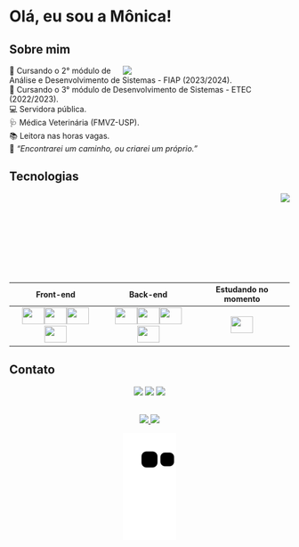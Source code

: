 # Olá, eu sou a Mônica! 

## Sobre mim
<img src="https://media.tenor.com/IdyfGO5EewIAAAAC/hi-hello.gif" width="300px" align="right">
  📝 Cursando o 2° módulo de Análise e Desenvolvimento de Sistemas - FIAP (2023/2024). <br>
  📔 Cursando o 3° módulo de Desenvolvimento de Sistemas - ETEC (2022/2023). <br>
  💻 Servidora pública.<br>
  🩺 Médica Veterinária (FMVZ-USP).<br>
  📚 Leitora nas horas vagas.<br>
  💭 <em>“Encontrarei um caminho, ou criarei um próprio.”</em>
  <br> 
  
## Tecnologias

<img align="right" height="160" src="https://i.imgur.com/Zh7Mwgq.gif">

<div align="center">

Front-end | Back-end | Estudando no momento
:---------:|:---------:|:----------------------:
<a href="https://github.com/monicaquintal/formacaoInicianteEmProgramacao" target="_blank"><img height="30" width="40" src="https://cdn.jsdelivr.net/gh/devicons/devicon/icons/html5/html5-original-wordmark.svg" /></a><a href="https://github.com/monicaquintal/formacaoInicianteEmProgramacao" target="_blank"><img height="30" width="40" src="https://cdn.jsdelivr.net/gh/devicons/devicon/icons/css3/css3-original-wordmark.svg" /></a><a href="https://github.com/monicaquintal/estudandoJavaScript" target="_blank"><img  height="30" width="40" src="https://cdn.jsdelivr.net/gh/devicons/devicon/icons/javascript/javascript-original.svg" /></a><a href="https://github.com/monicaquintal/estudandoBootstrap" target="_blank"><img height="30" width="40" src="https://cdn.jsdelivr.net/gh/devicons/devicon/icons/bootstrap/bootstrap-original-wordmark.svg" /></a> | <a href="https://github.com/monicaquintal/estudandoPHP" target="_blank"><img  height="30" width="40" src="https://cdn.jsdelivr.net/gh/devicons/devicon/icons/php/php-plain.svg" /></a><a href="https://github.com/monicaquintal/estudandoMySQL" target="_blank"><img height="30" width="40" src="https://cdn.jsdelivr.net/gh/devicons/devicon/icons/mysql/mysql-original.svg" /></a><a href="https://github.com/monicaquintal/fintech" target="_blank"><img height="30" width="40" src="https://cdn.jsdelivr.net/gh/devicons/devicon/icons/python/python-original.svg" /></a><a href="https://github.com/monicaquintal/" target="_blank"><img height="30" width="40" src="https://cdn.jsdelivr.net/gh/devicons/devicon/icons/java/java-original.svg" /></a> | <a href="https://github.com/monicaquintal/estudandoReact" target="_blank"><img height="30" width="40" src="https://cdn.jsdelivr.net/gh/devicons/devicon/icons/react/react-original.svg" /></a>

</div>



<!--
Front-end:

  <a href="https://github.com/monicaquintal/formacaoInicianteEmProgramacao" target="_blank"><img height="30" width="40" src="https://cdn.jsdelivr.net/gh/devicons/devicon/icons/html5/html5-original-wordmark.svg" /></a>
  <a href="https://github.com/monicaquintal/formacaoInicianteEmProgramacao" target="_blank"><img height="30" width="40" src="https://cdn.jsdelivr.net/gh/devicons/devicon/icons/css3/css3-original-wordmark.svg" /></a>
  <a href="https://github.com/monicaquintal/estudandoJavaScript" target="_blank"><img  height="30" width="40" src="https://cdn.jsdelivr.net/gh/devicons/devicon/icons/javascript/javascript-original.svg" /></a>
  <a href="https://github.com/monicaquintal/estudandoBootstrap" target="_blank"><img height="30" width="40" src="https://cdn.jsdelivr.net/gh/devicons/devicon/icons/bootstrap/bootstrap-original-wordmark.svg" /></a>

  <img align="right" height="200" src="https://i.imgur.com/Zh7Mwgq.gif">
  
### Back-end:

  <a href="https://github.com/monicaquintal/estudandoPHP" target="_blank"><img  height="30" width="40" src="https://cdn.jsdelivr.net/gh/devicons/devicon/icons/php/php-plain.svg" /></a>
  <a href="https://github.com/monicaquintal/estudandoMySQL" target="_blank"><img height="30" width="40" src="https://cdn.jsdelivr.net/gh/devicons/devicon/icons/mysql/mysql-original.svg" /></a>
  <a href="https://github.com/monicaquintal/fintech" target="_blank"><img height="30" width="40" src="https://cdn.jsdelivr.net/gh/devicons/devicon/icons/python/python-original.svg" /></a>
  <a href="#" target="_blank"><img height="30" width="40" src="https://cdn.jsdelivr.net/gh/devicons/devicon/icons/java/java-original.svg" /></a>

### Estudando no momento:

  <a href="https://github.com/monicaquintal/estudandoReact" target="_blank"><img height="30" width="40" src="https://cdn.jsdelivr.net/gh/devicons/devicon/icons/react/react-original.svg" /></a>
-->


## Contato

<div align="center">

  <a href="https://www.linkedin.com/in/monicaquintal" target="_blank"><img src="https://img.shields.io/badge/-LinkedIn-%230077B5?style=for-the-badge&logo=linkedin&logoColor=white" target="_blank"></a> 
  <a href="https://instagram.com/monicazoom" target="_blank"><img src="https://img.shields.io/badge/-Instagram-%23E4405F?style=for-the-badge&logo=instagram&logoColor=white" target="_blank"></a>
  <a href = "monica.zoom@gmail.com"><img src="https://img.shields.io/badge/Gmail-D14836?style=for-the-badge&logo=gmail&logoColor=white" target="_blank"></a>
<br><br>


  <a href="https://github.com/monicaquintal">
    <!--
  <img height="160em" src="https://github-readme-stats.vercel.app/api?username=monicaquintal&show_icons=true&theme=dracula&include_all_commits=true&count_private=true"/>
    -->
    <img height="180em" src='https://github-readme-streak-stats.herokuapp.com?user=monicaquintal&theme=dracula&hide_border=false&date_format=j%20M%5B%20Y%5D'/>
    <img height="180em" src="https://github-readme-stats.vercel.app/api/top-langs/?username=monicaquintal&layout=compact&langs_count=7&hide=scss,less,stylus&theme=dracula"/>  

  ![Snake animation](https://github.com/monicaquintal/monicaquintal/blob/output/github-contribution-grid-snake.svg)
  </a>
</div>

<!--
~~~css
#monicazoom { 
  position: Praia Grande, São Paulo, Brasil; 
  height: 159cm; 
  display: girl; 
}

.curso1 {
  background: url(../FIAP/ADS/modulo1.jpg);
}

.curso2 {
  background: url(../ETEC/DS/modulo2.jpg);
}
~~~
-->

<!--
## Projetos:
<div align="center">
  <img align="left" src="https://media.tenor.com/y2JXkY1pXkwAAAAC/cat-computer.gif" height="350px" />
  <table height="350px">
    <tr>
      <td>
      <a href="https://github.com/monicaquintal/fintech" target="_blank">
        <img align="center" src="https://github-readme-stats.vercel.app/api/pin/?username=monicaquintal&repo=fintech&theme=dracula&hide_border=true">
      </a>
      </td>
    </tr>
    <tr>
      <td>
      <a href="https://github.com/monicaquintal/disciplina_DS_II_ETEC" target="_blank">
        <img align="center" src="https://github-readme-stats.vercel.app/api/pin/?username=monicaquintal&repo=disciplina_DS_II_ETEC&theme=dracula&hide_border=true">
      </a>
      </td>
    </tr>
    <tr>
      <td>
      <a href="https://github.com/monicaquintal/nlw-spacetime" target="_blank">
        <img align="center" src="https://github-readme-stats.vercel.app/api/pin/?username=monicaquintal&repo=nlw-spacetime&theme=dracula&hide_border=true">
      </a>
      </td>
    </tr>
    <tr>
      <td>
      <a href="https://github.com/monicaquintal/disciplina_TI_II_ETEC" target="_blank">
        <img align="center" src="https://github-readme-stats.vercel.app/api/pin/?username=monicaquintal&repo=disciplina_TI_II_ETEC&theme=dracula&hide_border=true">
      </a>
      </td>
    </tr>
    <tr>
      <td>
      <a href="https://github.com/monicaquintal/layout-mobile-apeperia" target="_blank">
        <img align="center" src="https://github-readme-stats.vercel.app/api/pin/?username=monicaquintal&repo=layout-mobile-apeperia&theme=dracula&hide_border=true">
      </a>
      </td>
    </tr>
    <tr>
      <td>
      <a href="https://github.com/monicaquintal/estudando-flexbox-alurinha" target="_blank">
        <img align="center" src="https://github-readme-stats.vercel.app/api/pin/?username=monicaquintal&repo=estudando-flexbox-alurinha&theme=dracula&hide_border=true">
      </a>
      </td>
    </tr>
    <tr>
      <td>
      <a href="https://github.com/monicaquintal/estudandoMySQL" target="_blank">
        <img align="center" src="https://github-readme-stats.vercel.app/api/pin/?username=monicaquintal&repo=estudandoMySQL&theme=dracula&hide_border=true">
    </a>
      </td>
    </tr>
    <tr>
      <td>
      <a href="https://github.com/monicaquintal/devlinks" target="_blank">
        <img align="center" src="https://github-readme-stats.vercel.app/api/pin/?username=monicaquintal&repo=devlinks&theme=dracula&hide_border=true">
    </a>
      </td>
    </tr>
    <tr>
      <td>
      <a href="https://github.com/monicaquintal/estudandoPHP-orientacao-a-objetos" target="_blank">
        <img align="center" src="https://github-readme-stats.vercel.app/api/pin/?username=monicaquintal&repo=estudandoPHP-orientacao-a-objetos&theme=dracula&hide_border=true">
    </a>
      </td>
    </tr>
    <tr>
      <td>
      <a href="https://github.com/monicaquintal/estudandoPHP" target="_blank">
        <img align="center" src="https://github-readme-stats.vercel.app/api/pin/?username=monicaquintal&repo=estudandoPHP&theme=dracula&hide_border=true">
    </a>
      </td>
    </tr>
    <tr>
      <td>
       <a href="https://github.com/monicaquintal/app-help-desk" target="_blank">
        <img align="center" src="https://github-readme-stats.vercel.app/api/pin/?username=monicaquintal&repo=app-help-desk&theme=dracula&hide_border=true">
      </a>
      </td>
    </tr>
    <tr>
      <td>
      <a href="https://github.com/monicaquintal/NLW-habits" target="_blank">
        <img align="center" src="https://github-readme-stats.vercel.app/api/pin/?username=monicaquintal&repo=NLW-habits&theme=dracula&hide_border=true">
      </a>
      </td>
    </tr>
    <tr>
      <td>
      <a href="https://github.com/monicaquintal/game-mata-mosquito" target="_blank">
        <img align="center" src="https://github-readme-stats.vercel.app/api/pin/?username=monicaquintal&repo=game-mata-mosquito&theme=dracula&hide_border=true">
      </a>
      </td>
    </tr>
    <tr>
      <td>
      <a href="https://github.com/monicaquintal/estudandoJavaScript" target="_blank">
        <img align="center" src="https://github-readme-stats.vercel.app/api/pin/?username=monicaquintal&repo=estudandoJavaScript&theme=dracula&hide_border=true">
      </a>
      </td>
    </tr>
    <tr>
      <td>
      <a href="https://github.com/monicaquintal/nivelamentoLogicaDeProgramacao" target="_blank">
        <img align="center" src="https://github-readme-stats.vercel.app/api/pin/?username=monicaquintal&repo=nivelamentoLogicaDeProgramacao&theme=dracula&hide_border=true">
      </a>
      </td>
    </tr>
    <tr>
      <td>
      <a href="https://github.com/monicaquintal/formacaoInicianteEmProgramacao" target="_blank">
        <img align="center" src="https://github-readme-stats.vercel.app/api/pin/?username=monicaquintal&repo=formacaoInicianteEmProgramacao&theme=dracula&hide_border=true">
      </a>
      </td>
    </tr>
    <tr>
      <td>
      <a href="https://github.com/monicaquintal/appCalculadora" target="_blank">
        <img align="center" src="https://github-readme-stats.vercel.app/api/pin/?username=monicaquintal&repo=appCalculadora&theme=dracula&hide_border=true">
      </a>
      </td>
    </tr>
    <tr>
      <td>
      <a href="https://github.com/monicaquintal/beautysalon" target="_blank">
        <img align="center" src="https://github-readme-stats.vercel.app/api/pin/?username=monicaquintal&repo=beautysalon&theme=dracula&hide_border=true">
      </a>
      </td>
    </tr>
    <tr>
      <td>
      <a href="https://github.com/monicaquintal/spotify-clone" target="_blank">
        <img align="center" src="https://github-readme-stats.vercel.app/api/pin/?username=monicaquintal&repo=spotify-clone&theme=dracula&hide_border=true">
      </a>
      </td>
    </tr>
    <tr>
      <td>
      <a href="https://github.com/monicaquintal/NLW-copa" target="_blank">
        <img align="center" src="https://github-readme-stats.vercel.app/api/pin/?username=monicaquintal&repo=NLW-copa&theme=dracula&hide_border=true">
      </a>
      </td>
    </tr>
  </table>
 </div>

-->
  
<!--
**monicaquintal/monicaquintal** is a ✨ _special_ ✨ repository because its `README.md` (this file) appears on your GitHub profile.

Here are some ideas to get you started:

- 🔭 I’m currently working on ...
- 🌱 I’m currently learning ...
- 👯 I’m looking to collaborate on ...
- 🤔 I’m looking for help with ...
- 💬 Ask me about ...
- 📫 How to reach me: ...
- 😄 Pronouns: ...
- ⚡ Fun fact: ...

<img align="right" height="160" style="border-radius:200px;" src="https://campuscode-site.s3-sa-east-1.amazonaws.com/newsletter/wfh_diapassando.gif">
<img align="right" height="260" style="border-radius:70px;" src="https://i.imgur.com/Zh7Mwgq.gif">
<img align="right" height="160em" style="border-radius:70px;" src=https://c.tenor.com/DBqjevyA2o4AAAAM/bongo-cat-codes.gif>

-->
